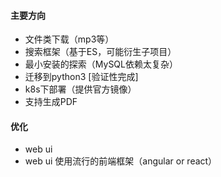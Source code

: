 #### 主要方向
* 文件类下载（mp3等）
* 搜索框架（基于ES，可能衍生子项目）
* 最小安装的探索（MySQL依赖太复杂）
* 迁移到python3  [验证性完成]
* k8s下部署（提供官方镜像）
* 支持生成PDF

#### 优化
* web ui
* web ui 使用流行的前端框架（angular or react）